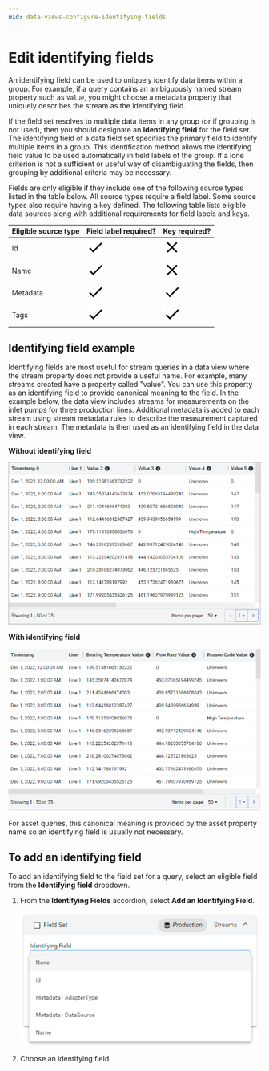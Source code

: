 ```yaml
---
uid: data-views-configure-identifying-fields
---
```


# Edit identifying fields

An identifying field can be used to uniquely identify data items within a group. For example, if a query contains an ambiguously named stream property such as `Value`, you might choose a metadata property that uniquely describes the stream as the identifying field.

If the field set resolves to multiple data items in any group (or if grouping is not used), then you should designate an **Identifying field** for the field set. The identifying field of a data field set specifies the primary field to identify multiple items in a group. This identification method allows the identifying field value to be used automatically in field labels of the group. If a lone criterion is not a sufficient or useful way of disambiguating the fields, then grouping by additional criteria may be necessary.

Fields are only eligible if they include one of the following source types listed in the table below. All source types require a field label. Some source types also require having a key defined. The following table lists eligible data sources along with additional requirements for field labels and keys.

| Eligible source type | Field label required? | Key required? |
|--|--|--|
| Id | ![check](../../_icons/default/check.svg) | ![close](../../_icons/default/close.svg) |
| Name | ![check](../../_icons/default/check.svg) | ![close](../../_icons/default/close.svg) |
| Metadata | ![check](../../_icons/default/check.svg) | ![check](../../_icons/default/check.svg) |
| Tags | ![check](../../_icons/default/check.svg) | ![check](../../_icons/default/check.svg) |

## Identifying field example

Identifying fields are most useful for stream queries in a data view where the stream property does not provide a useful name. For example, many streams created have a property called "value". You can use this property as an identifying field to provide canonical meaning to the field. In the example below, the data view includes streams for measurements on the inlet pumps for three production lines. Additional metadata is added to each stream using stream metadata rules to describe the measurement captured in each stream. The metadata is then used as an identifying field in the data view.

**Without identifying field**

![Without identifying field](../data-views/_images/identifying-field-no-field.png)

**With identifying field**

![Without identifying field](../data-views/_images/identifying-field-with-field.png)

For asset queries, this canonical meaning is provided by the asset property name so an identifying field is usually not necessary.
## To add an identifying field

To add an identifying field to the field set for a query, select an eligible field from the **Identifying field** dropdown.

1. From the **Identifying Fields** accordion, select **Add an Identifying Field**.

	![add-an-identifying-field](_images/add-an-identifying-field.png)

1. Choose an identifying field.
